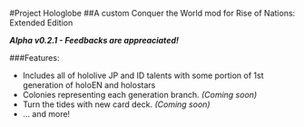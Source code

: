 #Project Hologlobe
##A custom Conquer the World mod for Rise of Nations: Extended Edition

***Alpha v0.2.1 - Feedbacks are appreaciated!***

###Features:
- Includes all of hololive JP and ID talents with some portion of 1st generation of holoEN and holostars
- Colonies representing each generation branch. *(Coming soon)*
- Turn the tides with new card deck. *(Coming soon)*
- ... and more!


